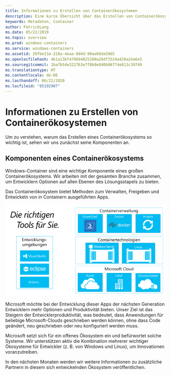 ```yaml
---
title: Informationen zu Erstellen von Containerökosystemen
description: Eine kurze Übersicht über das Erstellen von Containerökosystemen.
keywords: Metadaten, Container
author: PatrickLang
ms.date: 05/22/2019
ms.topic: overview
ms.prod: windows-containers
ms.service: windows-containers
ms.assetid: 29fbe13a-228a-4eaa-9d4d-90ae60da5965
ms.openlocfilehash: 4b1a13bf470694825280a26df2524a428a24a6e5
ms.sourcegitcommit: 1bafb5de322763e7f8b0e840b96774e813c39749
ms.translationtype: HT
ms.contentlocale: de-DE
ms.lasthandoff: 06/22/2020
ms.locfileid: "85192907"
---
```

# <a name="about-building-container-ecosystems"></a>Informationen zu Erstellen von Containerökosystemen

Um zu verstehen, warum das Erstellen eines Containerökosystems so wichtig ist, sehen wir uns zunächst seine Komponenten an.

## <a name="components-of-a-container-ecosystem"></a>Komponenten eines Containerökosystems

Windows-Container sind eine wichtige Komponente eines großen Containerökosystems. Wir arbeiten mit der gesamten Branche zusammen, um Entwicklern Optionen auf allen Ebenen des Lösungsstapels zu bieten.

Das Containerökosystem bietet Methoden zum Verwalten, Freigeben und Entwickeln von in Containern ausgeführten Apps.

![](media/containerEcosystem.png)

Microsoft möchte bei der Entwicklung dieser Apps der nächsten Generation Entwicklern mehr Optionen und Produktivität bieten. Unser Ziel ist das Steigern der Entwicklerproduktivität, was bedeutet, dass Anwendungen für beliebige Microsoft-Clouds geschrieben werden können, ohne dass Code geändert, neu geschrieben oder neu konfiguriert werden muss.

Microsoft setzt sich für ein offenes Ökosystem ein und befürwortet solche Systeme. Wir unterstützen aktiv die Kombination mehrerer wichtiger Ökosysteme für Entwickler (z. B. von Windows und Linux), um Innovationen voranzutreiben.

In den nächsten Monaten werden wir weitere Informationen zu zusätzliche Partnern in diesem sich entwickelnden Ökosystem veröffentlichen.